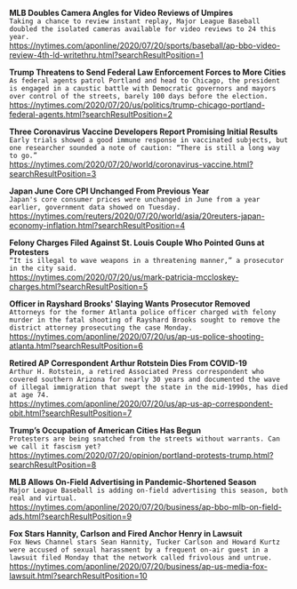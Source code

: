 **MLB Doubles Camera Angles for Video Reviews of Umpires**\
`Taking a chance to review instant replay, Major League Baseball doubled the isolated cameras available for video reviews to 24 this year.`\
https://nytimes.com/aponline/2020/07/20/sports/baseball/ap-bbo-video-review-4th-ld-writethru.html?searchResultPosition=1

**Trump Threatens to Send Federal Law Enforcement Forces to More Cities**\
`As federal agents patrol Portland and head to Chicago, the president is engaged in a caustic battle with Democratic governors and mayors over control of the streets, barely 100 days before the election.`\
https://nytimes.com/2020/07/20/us/politics/trump-chicago-portland-federal-agents.html?searchResultPosition=2

**Three Coronavirus Vaccine Developers Report Promising Initial Results**\
`Early trials showed a good immune response in vaccinated subjects, but one researcher sounded a note of caution: “There is still a long way to go.”`\
https://nytimes.com/2020/07/20/world/coronavirus-vaccine.html?searchResultPosition=3

**Japan June Core CPI Unchanged From Previous Year**\
`Japan's core consumer prices were unchanged in June from a year earlier, government data showed on Tuesday.`\
https://nytimes.com/reuters/2020/07/20/world/asia/20reuters-japan-economy-inflation.html?searchResultPosition=4

**Felony Charges Filed Against St. Louis Couple Who Pointed Guns at Protesters**\
`“It is illegal to wave weapons in a threatening manner,” a prosecutor in the city said.`\
https://nytimes.com/2020/07/20/us/mark-patricia-mccloskey-charges.html?searchResultPosition=5

**Officer in Rayshard Brooks' Slaying Wants Prosecutor Removed**\
`Attorneys for the former Atlanta police officer charged with felony murder in the fatal shooting of Rayshard Brooks sought to remove the district attorney prosecuting the case Monday.`\
https://nytimes.com/aponline/2020/07/20/us/ap-us-police-shooting-atlanta.html?searchResultPosition=6

**Retired AP Correspondent Arthur Rotstein Dies From COVID-19**\
`Arthur H. Rotstein, a retired Associated Press correspondent who covered southern Arizona for nearly 30 years and documented the wave of illegal immigration that swept the state in the mid-1990s, has died at age 74.`\
https://nytimes.com/aponline/2020/07/20/us/ap-us-ap-correspondent-obit.html?searchResultPosition=7

**Trump’s Occupation of American Cities Has Begun**\
`Protesters are being snatched from the streets without warrants. Can we call it fascism yet?`\
https://nytimes.com/2020/07/20/opinion/portland-protests-trump.html?searchResultPosition=8

**MLB Allows On-Field Advertising in Pandemic-Shortened Season**\
`Major League Baseball is adding on-field advertising this season, both real and virtual.`\
https://nytimes.com/aponline/2020/07/20/business/ap-bbo-mlb-on-field-ads.html?searchResultPosition=9

**Fox Stars Hannity, Carlson and Fired Anchor Henry in Lawsuit**\
`Fox News Channel stars Sean Hannity, Tucker Carlson and Howard Kurtz were accused of sexual harassment by a frequent on-air guest in a lawsuit filed Monday that the network called frivolous and untrue.`\
https://nytimes.com/aponline/2020/07/20/business/ap-us-media-fox-lawsuit.html?searchResultPosition=10


